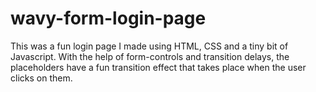 # wavy-form-login-page
This was a fun login page I made using HTML, CSS and a tiny bit of Javascript. With the help of form-controls and transition delays, the placeholders have a fun transition effect that takes place when the user clicks on them.
